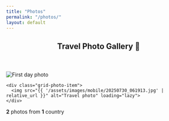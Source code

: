 ```yaml
---
title: "Photos"
permalink: "/photos/"
layout: default
---
```


<article>
  <header class="meta">
    <h1>Travel Photo Gallery 📸</h1>
  </header>

  <div class="photo-grid-container">
    <div class="grid-photo-item">
      <img src="{{ '/assets/images/mobile/20241129_214639.jpg' | relative_url }}" alt="First day photo" loading="lazy">
    </div>
    
    <div class="grid-photo-item">
      <img src="{{ '/assets/images/mobile/20250730_061913.jpg' | relative_url }}" alt="Travel photo" loading="lazy">
    </div>
  </div>

  <div class="photo-stats">
    <p><strong>2</strong> photos from <strong>1</strong> country</p>
  </div>
</article>
